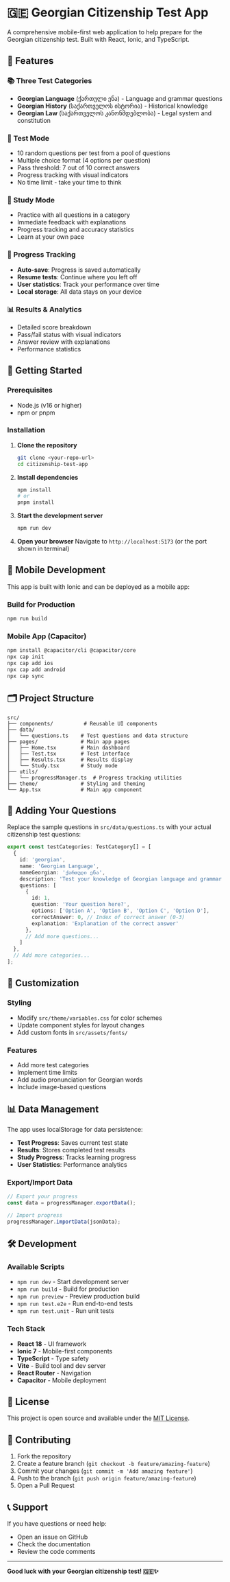 # 🇬🇪 Georgian Citizenship Test App

A comprehensive mobile-first web application to help prepare for the Georgian citizenship test. Built with React, Ionic, and TypeScript.

## 🎯 Features

### 📚 Three Test Categories
- **Georgian Language** (ქართული ენა) - Language and grammar questions
- **Georgian History** (საქართველოს ისტორია) - Historical knowledge
- **Georgian Law** (საქართველოს კანონმდებლობა) - Legal system and constitution

### 🧪 Test Mode
- 10 random questions per test from a pool of questions
- Multiple choice format (4 options per question)
- Pass threshold: 7 out of 10 correct answers
- Progress tracking with visual indicators
- No time limit - take your time to think

### 📖 Study Mode
- Practice with all questions in a category
- Immediate feedback with explanations
- Progress tracking and accuracy statistics
- Learn at your own pace

### 💾 Progress Tracking
- **Auto-save**: Progress is saved automatically
- **Resume tests**: Continue where you left off
- **User statistics**: Track your performance over time
- **Local storage**: All data stays on your device

### 📊 Results & Analytics
- Detailed score breakdown
- Pass/fail status with visual indicators
- Answer review with explanations
- Performance statistics

## 🚀 Getting Started

### Prerequisites
- Node.js (v16 or higher)
- npm or pnpm

### Installation

1. **Clone the repository**
   ```bash
   git clone <your-repo-url>
   cd citizenship-test-app
   ```

2. **Install dependencies**
   ```bash
   npm install
   # or
   pnpm install
   ```

3. **Start the development server**
   ```bash
   npm run dev
   ```

4. **Open your browser**
   Navigate to `http://localhost:5173` (or the port shown in terminal)

## 📱 Mobile Development

This app is built with Ionic and can be deployed as a mobile app:

### Build for Production
```bash
npm run build
```

### Mobile App (Capacitor)
```bash
npm install @capacitor/cli @capacitor/core
npx cap init
npx cap add ios
npx cap add android
npx cap sync
```

## 🗂️ Project Structure

```
src/
├── components/          # Reusable UI components
├── data/
│   └── questions.ts    # Test questions and data structure
├── pages/              # Main app pages
│   ├── Home.tsx        # Main dashboard
│   ├── Test.tsx        # Test interface
│   ├── Results.tsx     # Results display
│   └── Study.tsx       # Study mode
├── utils/
│   └── progressManager.ts  # Progress tracking utilities
├── theme/              # Styling and theming
└── App.tsx             # Main app component
```

## 📝 Adding Your Questions

Replace the sample questions in `src/data/questions.ts` with your actual citizenship test questions:

```typescript
export const testCategories: TestCategory[] = [
  {
    id: 'georgian',
    name: 'Georgian Language',
    nameGeorgian: 'ქართული ენა',
    description: 'Test your knowledge of Georgian language and grammar',
    questions: [
      {
        id: 1,
        question: 'Your question here?',
        options: ['Option A', 'Option B', 'Option C', 'Option D'],
        correctAnswer: 0, // Index of correct answer (0-3)
        explanation: 'Explanation of the correct answer'
      },
      // Add more questions...
    ]
  },
  // Add more categories...
];
```

## 🎨 Customization

### Styling
- Modify `src/theme/variables.css` for color schemes
- Update component styles for layout changes
- Add custom fonts in `src/assets/fonts/`

### Features
- Add more test categories
- Implement time limits
- Add audio pronunciation for Georgian words
- Include image-based questions

## 📊 Data Management

The app uses localStorage for data persistence:

- **Test Progress**: Saves current test state
- **Results**: Stores completed test results
- **Study Progress**: Tracks learning progress
- **User Statistics**: Performance analytics

### Export/Import Data
```typescript
// Export your progress
const data = progressManager.exportData();

// Import progress
progressManager.importData(jsonData);
```

## 🛠️ Development

### Available Scripts
- `npm run dev` - Start development server
- `npm run build` - Build for production
- `npm run preview` - Preview production build
- `npm run test.e2e` - Run end-to-end tests
- `npm run test.unit` - Run unit tests

### Tech Stack
- **React 18** - UI framework
- **Ionic 7** - Mobile-first components
- **TypeScript** - Type safety
- **Vite** - Build tool and dev server
- **React Router** - Navigation
- **Capacitor** - Mobile deployment

## 📄 License

This project is open source and available under the [MIT License](LICENSE).

## 🤝 Contributing

1. Fork the repository
2. Create a feature branch (`git checkout -b feature/amazing-feature`)
3. Commit your changes (`git commit -m 'Add amazing feature'`)
4. Push to the branch (`git push origin feature/amazing-feature`)
5. Open a Pull Request

## 📞 Support

If you have questions or need help:
- Open an issue on GitHub
- Check the documentation
- Review the code comments

---

**Good luck with your Georgian citizenship test! 🇬🇪✨**
